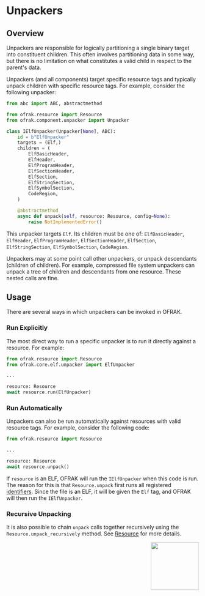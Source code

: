 # Unpackers
## Overview
Unpackers are responsible for logically partitioning a single binary target into constituent children. This often involves partitioning data in some way, but there is no limitation on what constitutes a valid child in respect to the parent's data.

Unpackers (and all components) target specific resource tags and typically unpack children with specific resource tags. For example, consider the following unpacker:

```python
from abc import ABC, abstractmethod

from ofrak.resource import Resource
from ofrak.component.unpacker import Unpacker

class IElfUnpacker(Unpacker[None], ABC):
    id = b"ElfUnpacker"
    targets = (Elf,)
    children = (
        ElfBasicHeader,
        ElfHeader,
        ElfProgramHeader,
        ElfSectionHeader,
        ElfSection,
        ElfStringSection,
        ElfSymbolSection,
        CodeRegion,
    )

    @abstractmethod
    async def unpack(self, resource: Resource, config=None):
        raise NotImplementedError()
```

This unpacker targets `Elf`. Its children must be one of: `ElfBasicHeader`, `ElfHeader`, `ElfProgramHeader`, `ElfSectionHeader`, `ElfSection`, `ElfStringSection`, `ElfSymbolSection`, `CodeRegion`.

Unpackers may at some point call other unpackers, or unpack descendants (children of children). For example, compressed file system unpackers can unpack a tree of children and descendants from one resource. These nested calls are fine.

## Usage
There are several ways in which unpackers can be invoked in OFRAK.

### Run Explicitly
The most direct way to run a specific unpacker is to run it directly against a resource. For example:

```python
from ofrak.resource import Resource
from ofrak.core.elf.unpacker import ElfUnpacker

...

resource: Resource
await resource.run(ElfUnpacker)
```

### Run Automatically
Unpackers can also be run automatically against resources with valid resource tags. For example, consider the following code:
```python
from ofrak.resource import Resource

...

resource: Resource
await resource.unpack()
```

If `resource` is an ELF, OFRAK will run the `IElfUnpacker` when this code is run. The reason for this is that `Resource.unpack` first runs all registered [identifiers](./identifier.md). Since the file is an ELF, it will be given the `Elf` tag, and OFRAK will then run the `IElfUnpacker`.

### Recursive Unpacking
It is also possible to chain `unpack` calls together recursively using the `Resource.unpack_recursively` method. See [Resource](../resource.md) for more details.

<div align="right">
<img src="../../assets/square_01.png" width="125" height="125">
</div>
